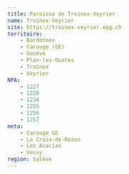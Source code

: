 ```yaml
---
title: Paroisse de Troinex-Veyrier
name: Troinex-Veyrier
site: https://troinex-veyrier.epg.ch
territoire:
    - Bardonnex
    - Carouge (GE)
    - Genève
    - Plan-les-Ouates
    - Troinex
    - Veyrier
NPA:
    - 1227
    - 1228
    - 1234
    - 1255
    - 1256
    - 1257
meta:
    - Carouge GE
    - La Croix-de-Rozon
    - Les Acacias
    - Vessy
region: Salève
---
```

